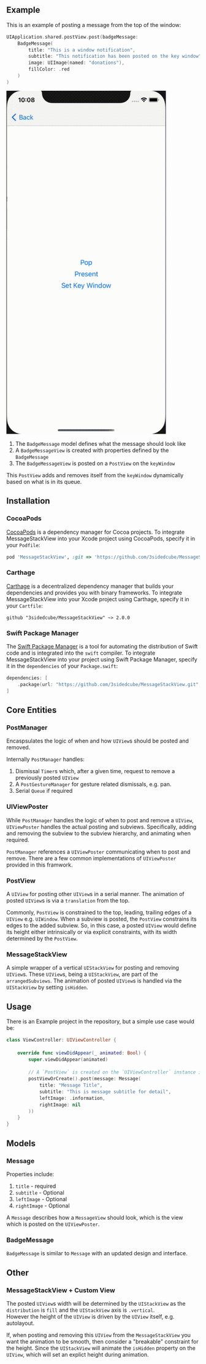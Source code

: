 ## Example

This is an example of posting a message from the top of the window:

```swift
UIApplication.shared.postView.post(badgeMessage:
    BadgeMessage(
        title: "This is a window notification",
        subtitle: "This notification has been posted on the key window",
        image: UIImage(named: "donations"),
        fillColor: .red
    )
)
```
    
![Alt Text](https://github.com/3sidedcube/MessageStackView/blob/develop/Documentation/toastGif.gif)

1. The `BadgeMessage` model defines what the message should look like
2. A `BadgeMessageView` is created with properties defined by the `BadgeMessage`
3. The `BadgeMessageView` is posted on a `PostView` on the `keyWindow`

This `PostView` adds and removes itself from the `keyWindow` dynamically based on what is in its queue.

## Installation

### CocoaPods

[CocoaPods](https://cocoapods.org) is a dependency manager for Cocoa projects. To integrate MessageStackView into your Xcode project using CocoaPods, specify it in your `Podfile`:

```ruby
pod 'MessageStackView', :git => 'https://github.com/3sidedcube/MessageStackView.git', :tag ~> '2.0.0'
```

### Carthage

[Carthage](https://github.com/Carthage/Carthage) is a decentralized dependency manager that builds your dependencies and provides you with binary frameworks. To integrate MessageStackView into your Xcode project using Carthage, specify it in your `Cartfile`:

```ogdl
github "3sidedcube/MessageStackView" ~> 2.0.0
```

### Swift Package Manager

The [Swift Package Manager](https://swift.org/package-manager/) is a tool for automating the distribution of Swift code and is integrated into the `swift` compiler. To integrate MessageStackView into your project using Swift Package Manager, specify it in the `dependencies` of your `Package.swift`:

```swift
dependencies: [
    .package(url: "https://github.com/3sidedcube/MessageStackView.git", .upToNextMajor(from: "2.0.0"))
]
```

## Core Entities

### PostManager

Encaspsulates the logic of when and how `UIView`s should be posted and removed.

Internally `PostManager` handles:
1. Dismissal `Timer`s which, after a given time, request to remove a previously posted `UIView`
2. A `PostGestureManager` for gesture related dismissals, e.g. pan.
3. Serial `Queue` if required

### UIViewPoster

While `PostManager` handles the logic of when to post and remove a `UIView`, `UIViewPoster` handles the actual posting and subviews.
Specifically, adding and removing the subview to the subview hierarchy, and animating when required.

`PostManager` references a `UIViewPoster` communicating when to post and remove.
There are a few common implementations of `UIViewPoster` provided in this framwork.

### PostView

A `UIView` for posting other `UIView`s in a serial manner.
The animation of posted `UIView`s is via a `translation` from the top.

Commonly, `PostView` is constrained to the top, leading, trailing edges of a `UIView` e.g. `UIWindow`.
When a subview is posted, the `PostView` constrains its edges to the added subview.
So, in this case, a posted `UIView` would define its height either intrinsically or via explicit constraints, with its width determined by the `PostView`.

### MessageStackView

A simple wrapper of a vertical `UIStackView` for posting and removing `UIView`s.
These `UIView`s, being a `UIStackView`, are part of the `arrangedSubviews`.
The animation of posted `UIView`s is handled via the `UIStackView` by setting `isHidden`.

## Usage

There is an Example project in the repository, but a simple use case would be:  

```swift
class ViewController: UIViewController {
    
    override func viewDidAppear(_ animated: Bool) {
        super.viewDidAppear(animated)
        
        // A `PostView` is created on the `UIViewController` instance if required
        postViewOrCreate().post(message: Message(
            title: "Message Title",
            subtitle: "This is message subtitle for detail",
            leftImage: .information,
            rightImage: nil
        ))
    }
}
```
    
## Models

### Message

Properties include:  
1. `title` -  required  
2. `subtitle` -  Optional  
3. `leftImage` - Optional  
3. `rightImage` - Optional  

A `Message` describes how a `MessageView` should look, which is the view which is posted on the `UIViewPoster`.

### BadgeMessage

`BadgeMessage` is similar to `Message` with an updated design and interface.

## Other

### MessageStackView + Custom View
  
The posted `UIView`s width will be determined by the `UIStackView` as the `distribution` is `fill` and the `UIStackView` axis is `.vertical`.  
However the height of the `UIView` is driven by the `UIView` itself, e.g. autolayout.  
  
If, when posting and removing this `UIView` from the `MessageStackView` you want the animation to be smooth, then consider a "breakable" constraint for the height. Since the `UIStackView` will animate the `isHidden` property on the `UIView`, which will set an explict height during animation.
